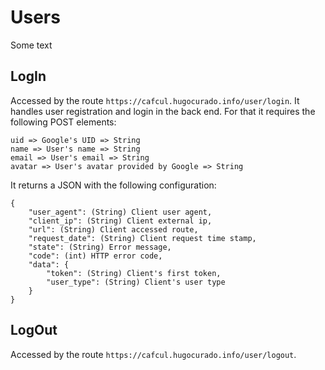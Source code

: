 # Users
Some text
## LogIn
Accessed by the route ```https://cafcul.hugocurado.info/user/login```. It handles user registration and login in the back end. For that it requires the following POST elements:
```
uid => Google's UID => String
name => User's name => String
email => User's email => String
avatar => User's avatar provided by Google => String
```
It returns a JSON with the following configuration:
```
{
    "user_agent": (String) Client user agent,
    "client_ip": (String) Client external ip,
    "url": (String) Client accessed route,
    "request_date": (String) Client request time stamp,
    "state": (String) Error message,
    "code": (int) HTTP error code,
    "data": {
        "token": (String) Client's first token,
        "user_type": (String) Client's user type
    }
}
```
## LogOut
Accessed by the route ```https://cafcul.hugocurado.info/user/logout```.